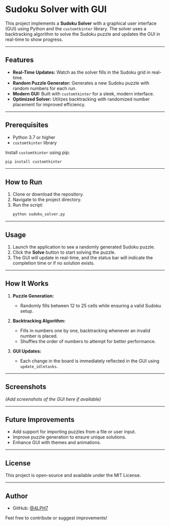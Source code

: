 # Sudoku Solver with GUI

This project implements a **Sudoku Solver** with a graphical user interface (GUI) using Python and the `customtkinter` library. The solver uses a backtracking algorithm to solve the Sudoku puzzle and updates the GUI in real-time to show progress.

---

## Features

- **Real-Time Updates:** Watch as the solver fills in the Sudoku grid in real-time.
- **Random Puzzle Generator:** Generates a new Sudoku puzzle with random numbers for each run.
- **Modern GUI:** Built with `customtkinter` for a sleek, modern interface.
- **Optimized Solver:** Utilizes backtracking with randomized number placement for improved efficiency.

---

## Prerequisites

- Python 3.7 or higher
- `customtkinter` library

Install `customtkinter` using pip:
```bash
pip install customtkinter
```

---

## How to Run

1. Clone or download the repository.
2. Navigate to the project directory.
3. Run the script:
   ```bash
   python sudoku_solver.py
   ```

---

## Usage

1. Launch the application to see a randomly generated Sudoku puzzle.
2. Click the **Solve** button to start solving the puzzle.
3. The GUI will update in real-time, and the status bar will indicate the completion time or if no solution exists.

---

## How It Works

1. **Puzzle Generation:**
   - Randomly fills between 12 to 25 cells while ensuring a valid Sudoku setup.

2. **Backtracking Algorithm:**
   - Fills in numbers one by one, backtracking whenever an invalid number is placed.
   - Shuffles the order of numbers to attempt for better performance.

3. **GUI Updates:**
   - Each change in the board is immediately reflected in the GUI using `update_idletasks`.

---

## Screenshots

*(Add screenshots of the GUI here if available)*

---

## Future Improvements

- Add support for importing puzzles from a file or user input.
- Improve puzzle generation to ensure unique solutions.
- Enhance GUI with themes and animations.

---

## License

This project is open-source and available under the MIT License.

---

## Author

- GitHub: [@4LPH7](https://github.com/4LPH7)

Feel free to contribute or suggest improvements!

